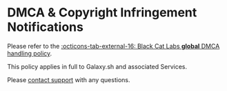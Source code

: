 # DMCA & Copyright Infringement Notifications
Please refer to the [:octicons-tab-external-16: Black Cat Labs **global** DMCA handling policy](https://wiki.blackcatlabs.dev/policies/dmca/).

This policy applies in full to Galaxy.sh and associated Services.

Please [contact support](../contact/contact-support.md) with any questions.